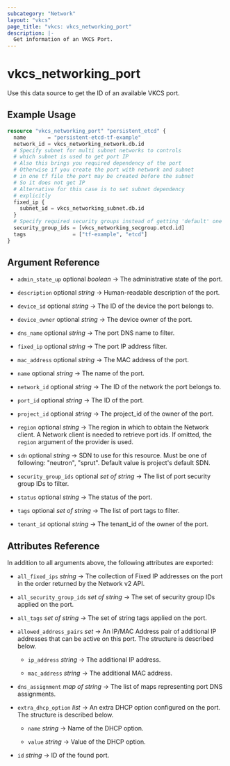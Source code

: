 ```yaml
---
subcategory: "Network"
layout: "vkcs"
page_title: "vkcs: vkcs_networking_port"
description: |-
  Get information of an VKCS Port.
---
```


# vkcs_networking_port

Use this data source to get the ID of an available VKCS port.

## Example Usage

```terraform
resource "vkcs_networking_port" "persistent_etcd" {
  name       = "persistent-etcd-tf-example"
  network_id = vkcs_networking_network.db.id
  # Specify subnet for multi subnet networks to controls
  # which subnet is used to get port IP
  # Also this brings you required dependency of the port
  # Otherwise if you create the port with network and subnet
  # in one tf file the port may be created before the subnet
  # So it does not get IP
  # Alternative for this case is to set subnet dependency
  # explicitly
  fixed_ip {
    subnet_id = vkcs_networking_subnet.db.id
  }
  # Specify required security groups instead of getting 'default' one
  security_group_ids = [vkcs_networking_secgroup.etcd.id]
  tags               = ["tf-example", "etcd"]
}
```

## Argument Reference
- `admin_state_up` optional *boolean* &rarr;  The administrative state of the port.

- `description` optional *string* &rarr;  Human-readable description of the port.

- `device_id` optional *string* &rarr;  The ID of the device the port belongs to.

- `device_owner` optional *string* &rarr;  The device owner of the port.

- `dns_name` optional *string* &rarr;  The port DNS name to filter.

- `fixed_ip` optional *string* &rarr;  The port IP address filter.

- `mac_address` optional *string* &rarr;  The MAC address of the port.

- `name` optional *string* &rarr;  The name of the port.

- `network_id` optional *string* &rarr;  The ID of the network the port belongs to.

- `port_id` optional *string* &rarr;  The ID of the port.

- `project_id` optional *string* &rarr;  The project_id of the owner of the port.

- `region` optional *string* &rarr;  The region in which to obtain the Network client. A Network client is needed to retrieve port ids. If omitted, the `region` argument of the provider is used.

- `sdn` optional *string* &rarr;  SDN to use for this resource. Must be one of following: "neutron", "sprut". Default value is project's default SDN.

- `security_group_ids` optional *set of* *string* &rarr;  The list of port security group IDs to filter.

- `status` optional *string* &rarr;  The status of the port.

- `tags` optional *set of* *string* &rarr;  The list of port tags to filter.

- `tenant_id` optional *string* &rarr;  The tenant_id of the owner of the port.


## Attributes Reference
In addition to all arguments above, the following attributes are exported:
- `all_fixed_ips` *string* &rarr;  The collection of Fixed IP addresses on the port in the order returned by the Network v2 API.

- `all_security_group_ids` *set of* *string* &rarr;  The set of security group IDs applied on the port.

- `all_tags` *set of* *string* &rarr;  The set of string tags applied on the port.

- `allowed_address_pairs`  *set* &rarr;  An IP/MAC Address pair of additional IP addresses that can be active on this port. The structure is described below.
  - `ip_address` *string* &rarr;  The additional IP address.

  - `mac_address` *string* &rarr;  The additional MAC address.


- `dns_assignment` *map of* *string* &rarr;  The list of maps representing port DNS assignments.

- `extra_dhcp_option`  *list* &rarr;  An extra DHCP option configured on the port. The structure is described below.
  - `name` *string* &rarr;  Name of the DHCP option.

  - `value` *string* &rarr;  Value of the DHCP option.


- `id` *string* &rarr;  ID of the found port.


